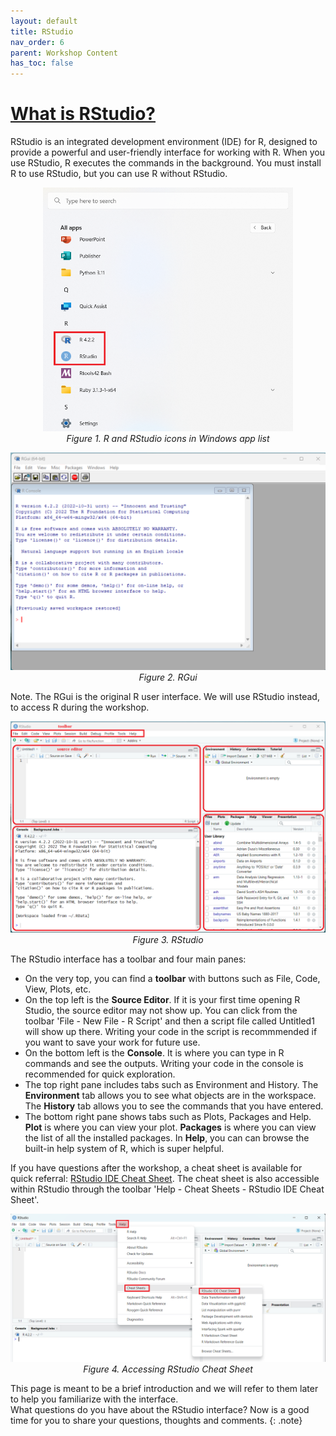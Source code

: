 ```yaml
---
layout: default  
title: RStudio  
nav_order: 6  
parent: Workshop Content  
has_toc: false  
---
```


# **[What is RStudio?](https://posit.co/products/open-source/rstudio/)** 

RStudio is an integrated development environment (IDE) for R, designed to provide a powerful and user-friendly interface for working with R. When you use RStudio, R executes the commands in the background. You must install R to use RStudio, but you can use R without RStudio.

<p align="center">
<img src="images/Find_the_App_Windows.png" width="400" />  
<br/>
<em>Figure 1. R and RStudio icons in Windows app list</em> 
</p>

<p align="center">
<img src="images/R.png" width="800" />  
<em>Figure 2. RGui</em>   
</p>
Note. The RGui is the original R user interface. We will use RStudio instead, to access R during the workshop.

<p align="center">
<img src="images/RStudio.png" width="800" />  
<em>Figure 3. RStudio</em>   
</p>

The RStudio interface has a toolbar and four main panes:
* On the very top, you can find a **toolbar** with buttons such as File, Code, View, Plots, etc. 
* On the top left is the **Source Editor**. If it is your first time opening R Studio, the source editor may not show up. You can click from the toolbar 'File - New File - R Script' and then a script file called Untitled1 will show up there. Writing your code in the script is recommmended if you want to save your work for future use.
* On the bottom left is the **Console**. It is where you can type in R commands and see the outputs. Writing your code in the console is recommended for quick exploration. 
* The top right pane includes tabs such as Environment and History. The **Environment** tab allows you to see what objects are in the workspace.  The **History** tab allows you to see the commands that you have entered.
* The bottom right pane shows tabs such as Plots, Packages and Help. **Plot** is where you can view your plot. **Packages** is where you can view the list of all the installed packages. In **Help**, you can can browse the built-in help system of R, which is super helpful.  

If you have questions after the workshop, a cheat sheet is available for quick referral: [RStudio IDE Cheat Sheet](https://posit.co/wp-content/uploads/2022/10/rstudio-ide-1.pdf). The cheat sheet is also accessible within RStudio through the toolbar 'Help - Cheat Sheets - RStudio IDE Cheat Sheet'. 

<p align="center">
<img src="images/cheat_sheet.png" width="800" />  
<em>Figure 4. Accessing RStudio Cheat Sheet</em>   
</p>

This page is meant to be a brief introduction and we will refer to them later to help you familiarize with the interface.  
What questions do you have about the RStudio interface? Now is a good time for you to share your questions, thoughts and comments. 
{: .note}

